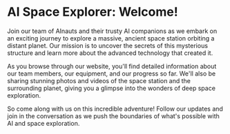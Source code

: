 <!--
Write me markdown content of website with wallpaper:

"A team of AInauts and their AI companions exploring a massive, ancient space station orbiting a distant planet."

The header of the page should not be copy of the text but rather a real content of the website which is using this wallpaper.
-->

<!--font:Poppins-->

# AI Space Explorer: Welcome!

Join our team of AInauts and their trusty AI companions as we embark on an exciting journey to explore a massive, ancient space station orbiting a distant planet. Our mission is to uncover the secrets of this mysterious structure and learn more about the advanced technology that created it.

As you browse through our website, you'll find detailed information about our team members, our equipment, and our progress so far. We'll also be sharing stunning photos and videos of the space station and the surrounding planet, giving you a glimpse into the wonders of deep space exploration.

So come along with us on this incredible adventure! Follow our updates and join in the conversation as we push the boundaries of what's possible with AI and space exploration.
